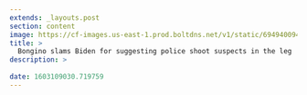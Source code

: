 ```yaml
--- 
extends: _layouts.post 
section: content 
image: https://cf-images.us-east-1.prod.boltdns.net/v1/static/694940094001/125d1261-dc2b-44e7-aac8-8ddf0583576d/28e7a9e3-d916-4df1-9ce4-e17360867f27/1280x720/match/image.jpg 
title: > 
  Bongino slams Biden for suggesting police shoot suspects in the leg 
description: > 
   
date: 1603109030.719759 
--- 
```

